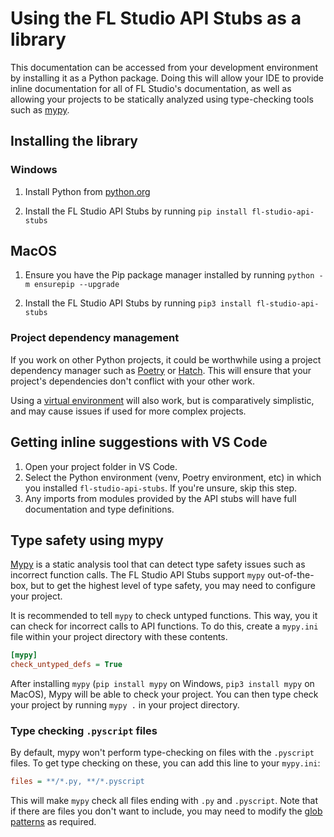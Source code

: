 # Using the FL Studio API Stubs as a library

This documentation can be accessed from your development environment by
installing it as a Python package. Doing this will allow your IDE to provide
inline documentation for all of FL Studio's documentation, as well as allowing
your projects to be statically analyzed using type-checking tools such as
[mypy](https://mypy.readthedocs.io/en/stable/).

## Installing the library

### Windows

1. Install Python from [python.org](https://www.python.org/downloads/)

2. Install the FL Studio API Stubs by running `pip install fl-studio-api-stubs`

## MacOS

1. Ensure you have the Pip package manager installed by running
   `python -m ensurepip --upgrade`

2. Install the FL Studio API Stubs by running
   `pip3 install fl-studio-api-stubs`

### Project dependency management

If you work on other Python projects, it could be worthwhile using a project
dependency manager such as [Poetry](https://python-poetry.org/) or
[Hatch](https://hatch.pypa.io/latest/). This will ensure that your project's
dependencies don't conflict with your other work.

Using a [virtual environment](https://docs.python.org/3/library/venv.html) will
also work, but is comparatively simplistic, and may cause issues if used for
more complex projects.

## Getting inline suggestions with VS Code

1. Open your project folder in VS Code.
2. Select the Python environment (venv, Poetry environment, etc) in which you
   installed `fl-studio-api-stubs`. If you're unsure, skip this step.
3. Any imports from modules provided by the API stubs will have full
   documentation and type definitions.

## Type safety using mypy

[Mypy](https://mypy.readthedocs.io/en/stable/) is a static analysis tool that
can detect type safety issues such as incorrect function calls. The FL Studio
API Stubs support `mypy` out-of-the-box, but to get the highest level of type
safety, you may need to configure your project.

It is recommended to tell `mypy` to check untyped functions. This way, you it
can check for incorrect calls to API functions. To do this, create a `mypy.ini`
file within your project directory with these contents.

```ini
[mypy]
check_untyped_defs = True
```

After installing `mypy` (`pip install mypy` on Windows, `pip3 install mypy` on
MacOS), Mypy will be able to check your project. You can then type check your
project by running `mypy .` in your project directory.

### Type checking `.pyscript` files

By default, mypy won't perform type-checking on files with the `.pyscript`
files. To get type checking on these, you can add this line to your `mypy.ini`:

```ini
files = **/*.py, **/*.pyscript
```

This will make `mypy` check all files ending with `.py` and `.pyscript`. Note
that if there are files you don't want to include, you may need to modify the
[glob patterns](https://docs.python.org/3/library/glob.html) as required.
